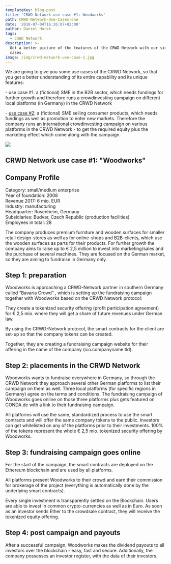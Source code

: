```yaml
---
templateKey: blog-post
title: 'CRWD Network use case #1: Woodworks'
path: CRWD-Network-Use-Cases-one
date: '2018-07-04T16:26:07+02:00'
author: Daniel Horak
tags:
  - CRWD Network
description: >-
  Get a better picture of the features of the CRWD Network with our simple use
  cases.
image: /img/crwd-network-use-case-1.jpg
---
```

We are going to give you some use cases of the CRWD Network, so that you get a better understanding of its entire capability and its unique features:

\- use case #1: a (fictional) SME in the B2B sector, which needs fundings for further growth and therefore runs a crowdinvesting campaign on different local platforms (in Germany) in the CRWD Network

\- [use case #2](https://ico.conda.online/crwd-network-use-case-2-special-taste-brewery/): a (fictional) SME selling consumer products, which needs fundings as well as promotion to enter new markets. Therefore the company runs an international crowdinvesting campaign on various platforms in the CRWD Network - to get the required equity plus the marketing effect which come along with the campaign.

![](/img/crwd-network-use-case-1.jpg)

## CRWD Network use case #1: "Woodworks"

## Company Profile

Category: small/medium enterprise
\
Year of foundation: 2008
\
Revenue 2017: 6 mio.
 EUR\
Industry: manufacturing
\
Headquarter: Rosenheim, Germany
\
Subsidiaries: Budvar, Czech Republic (production facilities)
\
Employees in total: 28

The company produces premium furniture and wooden surfaces for smaller retail design-stores as well as for online-shops and B2B-clients, which use the wooden surfaces as parts for their products. For further growth the company aims to raise up to € 2,5 million to invest into marketing/sales and the purchase of several machines. They are focused on the German market, so they are aiming to fundraise in Germany only.

## Step 1: preparation

Woodworks is approaching a CRWD-Network partner in southern Germany called “Bavaria Crowd”
, which is setting up the fundraising campaign together with Woodworks based on the CRWD Network protocol:

They create a tokenized security offering (profit participation agreement) for € 2,5 mio. where they will get a share of future revenues under German law.

By using the CRWD-Network protocol, the smart contracts for the client are set-up so that the company tokens can be created.

Together, they are creating a fundraising campaign website for their offering in the name of the company (ico.companyname.tld).

## Step 2: placements in the CRWD Network

Woodworks wants to fundraise everywhere in Germany, so through the CRWD Network they approach several other German platforms to list their campaign on them as well. Three local platforms (for specific regions in Germany) agree on the terms and conditions. The fundraising campaign of Woodworks goes online on those three platforms plus gets featured on CONDA.de with a link to their fundraising campaign. 

All platforms will use the same, standardized process to use the smart contracts and will offer the same company tokens to the public. Investors can get whitelisted on any of the platforms prior to their investments. 100% of the tokens represent the whole € 2,5 mio. tokenized security offering by Woodworks. 

## Step 3: fundraising campaign goes online

For the start of the campaign, the smart contracts are deployed on the Ethereum blockchain and are used by all platforms. 

All platforms present Woodworks to their crowd and earn their commission for brokerage of the project (everything is automatically done by the underlying smart contracts). 

Every single investment is transparently settled on the Blockchain. Users are able to invest in common crypto-currencies as well as in Euro. As soon as an investor sends Ether to the crowdsale contract, they will receive the tokenized equity offering. 

## Step 4: post campaign and payouts

After a successful campaign, Woodworks makes the dividend payouts to all investors over the blockchain - easy, fast and secure. Additionally, the company possesses an investor register, with the data of their investors.
